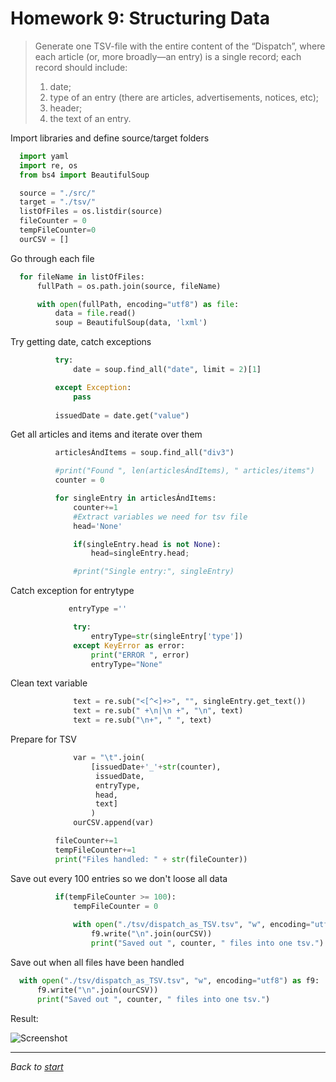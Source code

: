 # Homework 9: Structuring Data

> Generate one TSV-file with the entire content of the “Dispatch”, where each article (or, more broadly—an entry) is a single record; each record should include:
> 1. date;
> 2. type of an entry (there are articles, advertisements, notices, etc);
> 3. header;
> 4. the text of an entry.

Import libraries and define source/target folders
```python
  import yaml
  import re, os
  from bs4 import BeautifulSoup

  source = "./src/"
  target = "./tsv/"
  listOfFiles = os.listdir(source)
  fileCounter = 0
  tempFileCounter=0
  ourCSV = []
```

Go through each file
```python
  for fileName in listOfFiles:
      fullPath = os.path.join(source, fileName)

      with open(fullPath, encoding="utf8") as file:
          data = file.read()
          soup = BeautifulSoup(data, 'lxml')
 ```
          
Try getting date, catch exceptions
```python
          try:
              date = soup.find_all("date", limit = 2)[1]

          except Exception:
              pass
      
          issuedDate = date.get("value")
```
          
Get all articles and items and iterate over them
```python
          articlesÁndItems = soup.find_all("div3")

          #print("Found ", len(articlesÁndItems), " articles/items")
          counter = 0

          for singleEntry in articlesÁndItems:
              counter+=1
              #Extract variables we need for tsv file
              head='None'

              if(singleEntry.head is not None):
                  head=singleEntry.head;

              #print("Single entry:", singleEntry)
```

Catch exception for entrytype
```python        
             entryType =''

              try:
                  entryType=str(singleEntry['type'])
              except KeyError as error:
                  print("ERROR ", error)
                  entryType="None"
```

Clean text variable
```python
              text = re.sub("<[^<]+>", "", singleEntry.get_text())
              text = re.sub(" +\n|\n +", "\n", text)
              text = re.sub("\n+", " ", text)
```              
              
Prepare for TSV
```python
              var = "\t".join(
                  [issuedDate+'_'+str(counter),
                   issuedDate,
                   entryType,
                   head,
                   text]
                  )
              ourCSV.append(var)

          fileCounter+=1
          tempFileCounter+=1
          print("Files handled: " + str(fileCounter))
```

Save out every 100 entries so we don't loose all data
```python
          if(tempFileCounter >= 100):
              tempFileCounter = 0
          
              with open("./tsv/dispatch_as_TSV.tsv", "w", encoding="utf8") as f9:
                  f9.write("\n".join(ourCSV))
                  print("Saved out ", counter, " files into one tsv.")
```

Save out when all files have been handled
```python
  with open("./tsv/dispatch_as_TSV.tsv", "w", encoding="utf8") as f9:
      f9.write("\n".join(ourCSV))
      print("Saved out ", counter, " files into one tsv.")
```

Result:

![Screenshot](https://user-images.githubusercontent.com/48948770/61997211-563e0980-b096-11e9-9124-b3f54922992b.png)


****

_Back to [start](https://elisabethluif.github.io/)_
